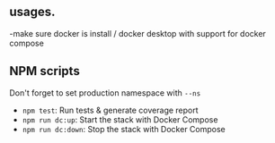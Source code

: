 ## usages.

-make sure docker is install / docker desktop with support for docker compose

## NPM scripts

Don't forget to set production namespace with `--ns`

-   `npm test`: Run tests & generate coverage report
-   `npm run dc:up`: Start the stack with Docker Compose
-   `npm run dc:down`: Stop the stack with Docker Compose
